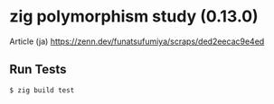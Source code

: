 # zig polymorphism study (0.13.0)

Article (ja)
https://zenn.dev/funatsufumiya/scraps/ded2eecac9e4ed

## Run Tests

```bash
$ zig build test
```
